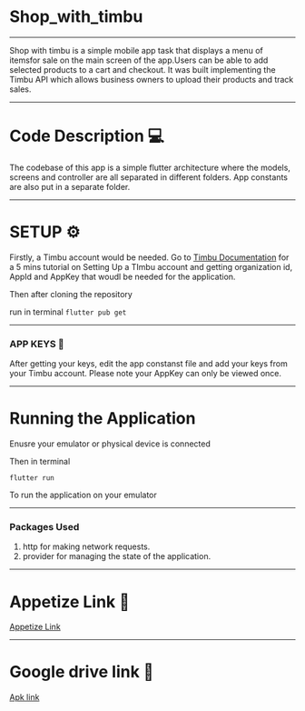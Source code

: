 # Shop_with_timbu
---
Shop with timbu is a simple mobile app task that displays a menu of itemsfor sale on the main screen of the app.Users can be able to add selected products to a cart and checkout. It was built implementing the Timbu API which allows business owners to upload their products and track sales.

---

# Code Description 💻
The codebase of this app is a simple flutter architecture where the models, screens and controller are all separated in different folders.
App constants are also put in a separate folder.

---
# SETUP ⚙️

Firstly, a Timbu account would be needed.
Go to [Timbu Documentation](https://docs.timbu.cloud/) for a 5 mins tutorial on Setting Up a TImbu account and getting organization id, AppId and AppKey that woudl be needed for the application.

Then after cloning the repository


run in terminal `flutter pub get`

---
### APP KEYS 🔑
After getting your keys, edit the app constanst file and add your keys from your Timbu account.
Please note your AppKey can only be viewed once.

---
# Running the Application
Enusre your emulator or physical device is connected

Then in terminal

`flutter run`

To run the application on your emulator


---
### Packages Used

1. http for making network requests.
2. provider for managing the state of the application.
---
# Appetize Link 🔗


[Appetize Link](https://appetize.io/app/b_yzjf425z3ravxpwc6kxsgqmnee)

---

# Google drive link 🔗
[Apk link](https://drive.google.com/drive/folders/1PmG4CcQKtiFFhFvpQyeiymcIugf2lCA3?usp=sharing)
